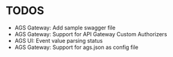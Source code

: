 # TODOS

* AGS Gateway: Add sample swagger file
* AGS Gateway: Support for API Gateway Custom Authorizers
* AGS UI: Event value parsing status
* AGS Gateway: Support for ags.json as config file